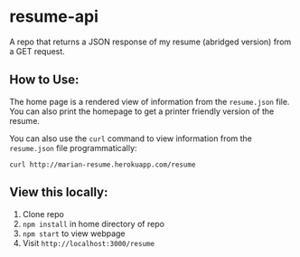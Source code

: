 # resume-api
A repo that returns a JSON response of my resume (abridged version) from a GET request.

## How to Use:
The home page is a rendered view of information from the `resume.json` file. You can also print the homepage to get a printer friendly version of the resume.

You can also use the `curl` command to view information from the `resume.json` file programmatically: 
```
curl http://marian-resume.herokuapp.com/resume
```

## View this locally:
1. Clone repo
2. `npm install` in home directory of repo
3. `npm start` to view webpage
4. Visit `http://localhost:3000/resume`